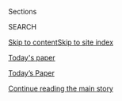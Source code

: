 <div id="app">

<div>

<div class="NYTAppHideMasthead css-zz1s19 e1suatyy0">

<div class="section css-ui9rw0 e1suatyy2">

<div class="css-11hrj97 er09x8g0">

<div class="css-6n7j50">

</div>

<span class="css-1dv1kvn">Sections</span>

<div class="css-10488qs">

<span class="css-1dv1kvn">SEARCH</span>

</div>

[Skip to content](#site-content)[Skip to site index](#site-index)

</div>

<div id="masthead-section-label" class="css-1fnb9ct eaxe0e00">

[Today's
paper](https://www.nytimes3xbfgragh.onion/section/todayspaper)

</div>

<div class="css-10698na e1huz5gh0">

</div>

</div>

<div id="masthead-bar-one" class="section hasLinks css-15hmgas e1csuq9d3">

<div class="css-uqyvli e1csuq9d0">

</div>

<div class="css-1uqjmks e1csuq9d1">

</div>

<div class="css-9e9ivx">

[](https://myaccount.nytimes3xbfgragh.onion/auth/login?response_type=cookie&client_id=vi)

</div>

<div class="css-1bvtpon e1csuq9d2">

[Today’s Paper](https://www.nytimes3xbfgragh.onion/section/todayspaper)

</div>

</div>

</div>

</div>

<div data-aria-hidden="false">

<div id="site-content" data-role="main">

<div class="css-1ffjgkm">

</div>

<div id="top-wrapper" class="css-15p45cc eaca97t0" type="top">

<div id="top-slug" class="css-19x0jxb eaca97t1" hidden="">

Advertisement

</div>

[Continue reading the main
story](#after-top)

<div class="ad top-wrapper" style="text-align:center;height:100%;display:block;min-height:90px">

<div id="top" class="place-ad" data-position="top" data-size-key="top">

</div>

</div>

<div id="after-top">

</div>

</div>

<div id="collection-todays-new-york-times" class="section css-15h4p1b e9abtgs0">

<div class="css-1j21atc e1svk9qx1">

<div class="css-fmiefx e1svk9qx2">

<div class="css-1hk7r2m eu54l5x0">

<div id="sponsor-wrapper" class="css-7a1pgi eaca97t0" type="sponsor" hidden="">

<div id="sponsor-slug" class="css-1l4mleb eaca97t1" hidden="">

Supported by

</div>

[Continue reading the main
story](#after-sponsor)

<div id="sponsor" class="ad sponsor-wrapper" style="text-align:left;height:100%;display:block">

</div>

<div id="after-sponsor">

</div>

</div>

</div>

</div>

<div class="css-nfcc9b e1svk9qx3">

<div class="css-vl9dhg e1svk9qx5">

<div class="css-1nrhkj6 e1svk9qx6">

# Today’s Paper

<div class="follow-button-placeholder" data-collection-id="">

</div>

</div>

<div class="css-15h8lyg">

<div class="css-i3zuer">

The Times in Print For

</div>

<div class="css-1vd26hw">

</div>

</div>

</div>

</div>

</div>

1.  [The Front Page](#thefrontpage)
2.  [International](#international)
3.  [National](#national)
4.  [Obituaries](#obituaries)
5.  [New York](#newyork)
6.  [Arts & Leisure](#arts&leisure)
7.  [Sunday Business](#sundaybusiness)
8.  [Sunday Review](#sundayreview)
9.  [Travel](#travel)
10. [Magazine](#magazine)
11. [Book Review](#bookreview)
12. [Sports Sunday](#sportssunday)
13. [Sunday Styles](#sundaystyles)
14. [Vows](#vows)
15. [Real Estate](#realestate)
16. [Special Section](#specialsection)
17. [Today's Correction
    Article](#today'scorrectionarticle)

<div class="css-4svvz1 ekkqrpp0">

<div class="section css-u82chm ebkl1p30">

<span id="thefrontpage"></span>

## The Front Page

<div class="css-gfgt40 ekkqrpp1">

## Highlights

1.  ![<span class="css-1nk1g0h e1oaj3zl2"><span class="css-1dv1kvn">Credit</span>Jim
    Wilson/The New York
    Times</span>](https://static01.graylady3jvrrxbe.onion/images/2018/06/29/us/politics/-00dc-first-1/merlin_126097850_fdb3179a-3479-4f4e-81fe-495fb7c79d79-videoLarge.jpg)
    
    <div class="css-10wtrbd">
    
    <div class="css-1dqkjed">
    
    [![](https://static01.graylady3jvrrxbe.onion/images/2018/06/29/us/politics/-00dc-first-1/merlin_126097850_fdb3179a-3479-4f4e-81fe-495fb7c79d79-thumbStandard.jpg)](/2018/06/30/us/politics/first-amendment-conservatives-supreme-court.html)
    
    </div>
    
    ## [How Conservatives Weaponized the First Amendment](/2018/06/30/us/politics/first-amendment-conservatives-supreme-court.html)
    
    Borrowing arguments that were once the province of liberals,
    conservatives have used the First Amendment to justify everything
    from campaign spending to attacks on the regulation of tobacco and
    guns.
    
    <span class="css-me3p27"></span><span class="css-1dydysp e4e4i5l3"></span><span class="css-9voj2j">By
    <span class="css-1baulvz last-byline" itemprop="name">Adam
    Liptak</span></span>
    
    </div>

2.  ![<span class="css-1nk1g0h e1oaj3zl2"><span class="css-1dv1kvn">Credit</span>Erin
    Schaff for The New York
    Times</span>](https://static01.graylady3jvrrxbe.onion/images/2018/07/01/us/01dems-print/merlin_140458275_bee56de1-ea9d-4fee-a102-85dc2765e0ab-videoLarge.jpg)
    
    <div class="css-10wtrbd">
    
    <div class="css-1dqkjed">
    
    [![](https://static01.graylady3jvrrxbe.onion/images/2018/07/01/us/01dems-print/01dems-print-thumbStandard.jpg)](/2018/06/30/us/politics/midterm-elections-democratic-party.html)
    
    </div>
    
    ## [As Trump Consolidates Power, Democrats Confront a Rebellion in Their Ranks](/2018/06/30/us/politics/midterm-elections-democratic-party.html)
    
    The looming battle over the Supreme Court opening highlights the
    fissure between establishment Democrats and activists pressing a
    liberal, anti-Trump
    agenda.
    
    <span class="css-me3p27"></span><span class="css-1dydysp e4e4i5l3"></span><span class="css-9voj2j">By
    <span class="css-1baulvz" itemprop="name">Jonathan Martin</span> and
    <span class="css-1baulvz last-byline" itemprop="name">Alexander
    Burns</span></span>
    
    </div>

3.  1.  ![<span class="css-1nk1g0h e1oaj3zl2"><span class="css-1dv1kvn">Credit</span></span>](https://static01.graylady3jvrrxbe.onion/images/2018/07/01/world/01smuggle-a1/smuggle-final-images-slide-R9EU-videoLarge-v2.jpg)
        
        <div class="css-10wtrbd">
        
        ## [What It Costs to Be Smuggled Across the U.S. Border](/interactive/2018/06/30/world/smuggling-illegal-immigration-costs.html)
        
        <div class="css-ajkwsy">
        
        [![](https://static01.graylady3jvrrxbe.onion/images/2018/07/01/world/01smuggle-a1/01smuggle-a1-thumbStandard-v3.jpg)](/interactive/2018/06/30/world/smuggling-illegal-immigration-costs.html)
        
        </div>
        
        Bribes and shakedowns. Days in hideaways without food. For many
        fleeing violence in Central America, this is what thousands of
        dollars gets them on the journey to the United
        States.
        
        <span class="css-me3p27"></span><span class="css-1dydysp e4e4i5l3"></span><span class="css-9voj2j">By
        <span class="css-1baulvz last-byline" itemprop="name">Nicholas
        Kulish</span></span>
        
        </div>
    
    2.  ![<span class="css-1nk1g0h e1oaj3zl2"><span class="css-1dv1kvn">Credit</span>FoxNews.com</span>](https://static01.graylady3jvrrxbe.onion/images/2018/07/01/business/01FOX03/01FOX03-videoLarge.jpg)
        
        <div class="css-10wtrbd">
        
        ## [Fox News Once Gave Trump a Perch. Now It’s His Bullhorn.](/2018/07/01/business/media/fox-news-trump-bill-shine.html)
        
        <div class="css-ajkwsy">
        
        [![](https://static01.graylady3jvrrxbe.onion/images/2018/07/01/business/01FOX03/01FOX03-thumbStandard.jpg)](/2018/07/01/business/media/fox-news-trump-bill-shine.html)
        
        </div>
        
        “Fox & Friends” and Sean Hannity rack up ratings victories while
        cheerleading for the president, whose approval numbers hit a
        high point in
        June.
        
        <span class="css-me3p27"></span><span class="css-1dydysp e4e4i5l3"></span><span class="css-9voj2j">By
        <span class="css-1baulvz last-byline" itemprop="name">Michael M.
        Grynbaum</span></span>
        
        </div>

</div>

<div class="css-p9s95d">

<div class="css-12y5jls">

1.  
    
    <div class="css-14thodx">
    
    <div class="css-141drxa">
    
    [](/2018/06/30/world/asia/afghanistan-peace-march.html)
    
    ![](https://static01.graylady3jvrrxbe.onion/images/2018/07/01/world/01afghan-love/merlin_139547079_c5596b50-b706-4103-8c91-e7427ead871e-jumbo.jpg?quality=75&auto=webp&disable=upscale)
    
    ## War Robbed Him of His Family, Then His Eyes, Then His Love
    
    Today, he marches for peace across Afghanistan. But his thoughts and
    poetry are fixed on the girl he lost, and bittersweet images of
    another life.
    
    <div class="css-9t0aj2 ea5icrr0">
    
    By <span class="css-1n7hynb">Mujib Mashal</span>
    
    </div>
    
    </div>
    
    <div class="css-1eeg3ce">
    
    Page
    A1
    
    </div>
    
    </div>

2.  
    
    <div class="css-14thodx">
    
    <div class="css-141drxa">
    
    [](/2018/07/01/world/americas/mexico-election-assassinations.html)
    
    ![](https://static01.graylady3jvrrxbe.onion/images/2018/07/01/world/americas/01Mexico-Violence-3/Mexico-Violence-slide-VNY3-jumbo.jpg?quality=75&auto=webp&disable=upscale)
    
    ## Criminal Groups Seek to Decide Outcome in Many Mexican Races
    
    At least 136 politicians have been assassinated in Mexico since last
    fall. “You have to be a little crazy to run for office here,” a
    party official said.
    
    <div class="css-9t0aj2 ea5icrr0">
    
    By <span class="css-1n7hynb">Paulina Villegas <span>and</span> Kirk
    Semple</span>
    
    </div>
    
    </div>
    
    <div class="css-1eeg3ce">
    
    Page A1
    
    </div>
    
    </div>

3.  
    
    <div class="css-14thodx">
    
    <div class="css-141drxa">
    
    [](/2018/06/30/us/politics/trump-protests-family-separation.html)
    
    ## Protests Across U.S. Call for End to Migrant Family Separations
    
    <div class="css-9t0aj2 ea5icrr0">
    
    By <span class="css-1n7hynb">Alexandra Yoon-Hendricks
    <span>and</span> Zoe Greenberg</span>
    
    </div>
    
    </div>
    
    <div class="css-1eeg3ce">
    
    Page A19
    
    </div>
    
    </div>

4.  
    
    <div class="css-14thodx">
    
    <div class="css-141drxa">
    
    [](/2018/06/30/world/europe/bavaria-immigration-afd-munich.html)
    
    ## Bavaria: Affluent, Picturesque — and Angry
    
    <div class="css-9t0aj2 ea5icrr0">
    
    By <span class="css-1n7hynb">Katrin Bennhold</span>
    
    </div>
    
    </div>
    
    <div class="css-1eeg3ce">
    
    Page A6
    
    </div>
    
    </div>

5.  
    
    <div class="css-14thodx">
    
    <div class="css-141drxa">
    
    [](/2018/06/30/world/europe/spain-migrants-morocco.html)
    
    ## Spain’s Migrant Wave Grows, Even as Europe’s Subsides
    
    <div class="css-9t0aj2 ea5icrr0">
    
    By <span class="css-1n7hynb">Raphael Minder</span>
    
    </div>
    
    </div>
    
    <div class="css-1eeg3ce">
    
    Page
    A13
    
    </div>
    
    </div>

6.  
    
    <div class="css-14thodx">
    
    <div class="css-141drxa">
    
    [](/2018/06/30/business/canada-day-tariffs-trade.html)
    
    ## Trade War and Canadian Pride Mix in Retaliatory Tariffs Against U.S.
    
    <div class="css-9t0aj2 ea5icrr0">
    
    By <span class="css-1n7hynb">Ian Austen</span>
    
    </div>
    
    </div>
    
    <div class="css-1eeg3ce">
    
    Page A17
    
    </div>
    
    </div>

7.  
    
    <div class="css-14thodx">
    
    <div class="css-141drxa">
    
    [](/2018/06/30/us/puerto-rico-fema-housing-orlando.html)
    
    ## For Puerto Rican Storm Evacuees, Another Moving Day Looms
    
    <div class="css-9t0aj2 ea5icrr0">
    
    By <span class="css-1n7hynb">Patricia Mazzei</span>
    
    </div>
    
    </div>
    
    <div class="css-1eeg3ce">
    
    Page
    A25
    
    </div>
    
    </div>

8.  
    
    <div class="css-14thodx">
    
    <div class="css-141drxa">
    
    [](/2018/06/30/us/miami-little-havana-cuban.html)
    
    ## ‘The Blue Wave Came’: Win for Non-Hispanic Democrat Signals Big Shift in Miami
    
    <div class="css-9t0aj2 ea5icrr0">
    
    By <span class="css-1n7hynb">Patricia Mazzei</span>
    
    </div>
    
    </div>
    
    <div class="css-1eeg3ce">
    
    Page A18
    
    </div>
    
    </div>

9.  
    
    <div class="css-14thodx">
    
    <div class="css-141drxa">
    
    [](/2018/06/30/business/tesla-factory-musk.html)
    
    ## Inside Tesla’s Audacious Push to Reinvent the Way Cars Are Made
    
    <div class="css-9t0aj2 ea5icrr0">
    
    By <span class="css-1n7hynb">Neal E. Boudette</span>
    
    </div>
    
    </div>
    
    <div class="css-1eeg3ce">
    
    Page
    BU1
    
    </div>
    
    </div>

10. 
    
    <div class="css-14thodx">
    
    <div class="css-141drxa">
    
    [](/2018/06/30/business/toys-r-us-closing.html)
    
    ## At Toys ‘R’ Us, ‘There Is Nothing Left’: The Day It Closed for Good
    
    <div class="css-9t0aj2 ea5icrr0">
    
    By <span class="css-1n7hynb">Michael Corkery</span>
    
    </div>
    
    </div>
    
    <div class="css-1eeg3ce">
    
    Page BU1
    
    </div>
    
    </div>

11. 
    
    <div class="css-14thodx">
    
    <div class="css-141drxa">
    
    [](/2018/06/30/style/carly-simon-family-band-marthas-vineyard.html)
    
    ## Carly Simon and Her Family, on Martha’s Vineyard
    
    <div class="css-9t0aj2 ea5icrr0">
    
    By <span class="css-1n7hynb">Penelope Green</span>
    
    </div>
    
    </div>
    
    <div class="css-1eeg3ce">
    
    Page ST1
    
    </div>
    
    </div>

12. 
    
    <div class="css-14thodx">
    
    <div class="css-141drxa">
    
    [](/2018/06/30/sports/world-cup/argentina-vs-france.html)
    
    ## Messi Exits the World Cup. Hours Later, So Does Ronaldo.
    
    <div class="css-9t0aj2 ea5icrr0">
    
    By <span class="css-1n7hynb">Christopher Clarey</span>
    
    </div>
    
    </div>
    
    <div class="css-1eeg3ce">
    
    Page SP1
    
    </div>
    
    </div>

13. 
    
    <div class="css-14thodx">
    
    <div class="css-141drxa">
    
    [](/2018/06/30/sports/tennis/one-handed-backhand.html)
    
    ## Sometimes in Tennis, One Hand is Still Better Than Two
    
    <div class="css-9t0aj2 ea5icrr0">
    
    By <span class="css-1n7hynb">Christopher
    Clarey</span>
    
    </div>
    
    </div>
    
    <div class="css-1eeg3ce">
    
    </div>
    
    </div>

14. 
    
    <div class="css-14thodx">
    
    <div class="css-141drxa">
    
    [](/2018/06/27/magazine/john-brennan-president-trump-national-security-state.html)
    
    ## John Brennan, Former C.I.A. Spymaster, Steps Out of the Shadows
    
    <div class="css-9t0aj2 ea5icrr0">
    
    By <span class="css-1n7hynb">Mattathias Schwartz</span>
    
    </div>
    
    </div>
    
    <div class="css-1eeg3ce">
    
    Page
    MM35
    
    </div>
    
    </div>

15. 
    
    <div class="css-14thodx">
    
    <div class="css-141drxa">
    
    [](/2018/06/26/magazine/jonathan-franzen-is-fine-with-all-of-it.html)
    
    ## Jonathan Franzen Is Fine With All of It
    
    <div class="css-9t0aj2 ea5icrr0">
    
    By <span class="css-1n7hynb">Taffy Brodesser-Akner</span>
    
    </div>
    
    </div>
    
    <div class="css-1eeg3ce">
    
    Page MM28
    
    </div>
    
    </div>

</div>

<div class="css-e8rtmy">

<div class="css-p6aiyf">

## TODAYS FRONT PAGES

<div class="css-1ynbx7u">

1.  <span class="css-wn3dab">Edition:</span>
2.  New York
3.  National
4.  International

</div>

<div class="css-1b7i6zk">

</div>

</div>

<div class="css-9n0xhu">

[](http://app.nytimes3xbfgragh.onion/todayspaper)

<div class="css-1xuus33">

<div class="css-136rh60">

### Another Way to Read Today’s Paper

The daily newspaper, reimagined for the Web. Available to
subscribers.

</div>

<div class="css-1fzqjj2">

![](https://static01.graylady3jvrrxbe.onion/images/section/todayspaper/promo-img@2x.png)

</div>

</div>

<div class="css-xi606m">

<span>Try It Now</span>

</div>

</div>

</div>

</div>

</div>

<div id="mid1-wrapper" class="css-92qh85 eaca97t0" type="rank">

<div id="mid1-slug" class="css-1tag3rd eaca97t1">

Advertisement

</div>

[Continue reading the main
story](#after-mid1)

<div id="mid1" class="ad mid1-wrapper" style="text-align:center;height:100%;display:block">

</div>

<div id="after-mid1">

</div>

</div>

<div class="section css-u82chm ebkl1p30">

<span id="international"></span>

## International

1.  
    
    <div class="css-14thodx">
    
    <div class="css-141drxa">
    
    [](/2018/06/30/world/europe/bavaria-immigration-afd-munich.html)
    
    ## Bavaria: Affluent, Picturesque — and Angry
    
    <div class="css-9t0aj2 ea5icrr0">
    
    By <span class="css-1n7hynb">Katrin Bennhold</span>
    
    </div>
    
    </div>
    
    <div class="css-1eeg3ce">
    
    Page A6
    
    </div>
    
    </div>

2.  
    
    <div class="css-14thodx">
    
    <div class="css-141drxa">
    
    [](/2018/06/30/world/asia/china-sonic-guangzhou.html)
    
    ## More Americans Evacuated From China Over Mysterious Ailments
    
    <div class="css-9t0aj2 ea5icrr0">
    
    By <span class="css-1n7hynb">Steven Lee Myers</span>
    
    </div>
    
    </div>
    
    <div class="css-1eeg3ce">
    
    Page
    A4
    
    </div>
    
    </div>

3.  
    
    <div class="css-14thodx">
    
    <div class="css-141drxa">
    
    [](/2018/06/30/world/europe/belgium-brussels-congo-patrice-lumumba.html)
    
    ## Belgium Honors Congolese Leader It Helped Overthrow
    
    <div class="css-9t0aj2 ea5icrr0">
    
    By <span class="css-1n7hynb">Milan Schreuer</span>
    
    </div>
    
    </div>
    
    <div class="css-1eeg3ce">
    
    Page A4
    
    </div>
    
    </div>

<div class="css-k0b1g2">

Show More in
    International

</div>

</div>

<div class="section css-u82chm ebkl1p30">

<span id="national"></span>

## National

1.  
    
    <div class="css-14thodx">
    
    <div class="css-141drxa">
    
    [](/2018/06/30/us/miami-little-havana-cuban.html)
    
    ## ‘The Blue Wave Came’: Win for Non-Hispanic Democrat Signals Big Shift in Miami
    
    <div class="css-9t0aj2 ea5icrr0">
    
    By <span class="css-1n7hynb">Patricia Mazzei</span>
    
    </div>
    
    </div>
    
    <div class="css-1eeg3ce">
    
    Page
    A18
    
    </div>
    
    </div>

2.  
    
    <div class="css-14thodx">
    
    <div class="css-141drxa">
    
    [](/2018/06/30/us/bay-area-housing-market.html)
    
    ## San Francisco Is So Expensive, You Can Make Six Figures and Still Be ‘Low Income’
    
    <div class="css-9t0aj2 ea5icrr0">
    
    By <span class="css-1n7hynb">Karen Zraick</span>
    
    </div>
    
    </div>
    
    <div class="css-1eeg3ce">
    
    Page A18
    
    </div>
    
    </div>

3.  
    
    <div class="css-14thodx">
    
    <div class="css-141drxa">
    
    [](/2018/06/30/us/politics/trump-protests-family-separation.html)
    
    ## Protests Across U.S. Call for End to Migrant Family Separations
    
    <div class="css-9t0aj2 ea5icrr0">
    
    By <span class="css-1n7hynb">Alexandra Yoon-Hendricks
    <span>and</span> Zoe Greenberg</span>
    
    </div>
    
    </div>
    
    <div class="css-1eeg3ce">
    
    Page A19
    
    </div>
    
    </div>

<div class="css-k0b1g2">

Show More in National

</div>

</div>

<div id="mid2-wrapper" class="css-92qh85 eaca97t0" type="rank">

<div id="mid2-slug" class="css-1tag3rd eaca97t1">

Advertisement

</div>

[Continue reading the main
story](#after-mid2)

<div id="mid2" class="ad mid2-wrapper" style="text-align:center;height:100%;display:block">

</div>

<div id="after-mid2">

</div>

</div>

<div class="section css-u82chm ebkl1p30">

<span id="obituaries"></span>

## Obituaries

1.  
    
    <div class="css-14thodx">
    
    <div class="css-141drxa">
    
    [](/2018/06/29/obituaries/miriam-bockman-groundbreaking-manhattan-democrat-dies-at-86.html)
    
    ## Miriam Bockman, Groundbreaking Manhattan Democrat, Dies at 86
    
    <div class="css-9t0aj2 ea5icrr0">
    
    By <span class="css-1n7hynb">Sam Roberts</span>
    
    </div>
    
    </div>
    
    <div class="css-1eeg3ce">
    
    Page
    A26
    
    </div>
    
    </div>

2.  
    
    <div class="css-14thodx">
    
    <div class="css-141drxa">
    
    [](/2018/06/29/obituaries/jamsheed-marker-leading-pakistani-diplomat-dies-at-95.html)
    
    ## Jamsheed Marker, Leading Pakistani Diplomat, Dies at 95
    
    <div class="css-9t0aj2 ea5icrr0">
    
    By <span class="css-1n7hynb">Salman Masood</span>
    
    </div>
    
    </div>
    
    <div class="css-1eeg3ce">
    
    Page A26
    
    </div>
    
    </div>

</div>

<div class="section css-u82chm ebkl1p30">

<span id="newyork"></span>

## New York

1.  
    
    <div class="css-14thodx">
    
    <div class="css-141drxa">
    
    [](/2018/06/29/nyregion/childrens-hospital-tv-station.html)
    
    ## Live, From the Children’s Ward
    
    <div class="css-9t0aj2 ea5icrr0">
    
    By <span class="css-1n7hynb">Andy Newman</span>
    
    </div>
    
    </div>
    
    <div class="css-1eeg3ce">
    
    Page
    MB1
    
    </div>
    
    </div>

2.  
    
    <div class="css-14thodx">
    
    <div class="css-141drxa">
    
    [](/2018/06/28/nyregion/a-growing-brooklyn-fishing-scene-artisanal-lures-included.html)
    
    ## A Growing Brooklyn Fishing Scene, Artisanal Lures Included
    
    <div class="css-9t0aj2 ea5icrr0">
    
    By <span class="css-1n7hynb">John Peabody</span>
    
    </div>
    
    </div>
    
    <div class="css-1eeg3ce">
    
    Page
    MB1
    
    </div>
    
    </div>

3.  
    
    <div class="css-14thodx">
    
    <div class="css-141drxa">
    
    [](/2018/06/28/nyregion/new-york-primaries-lessons-of-ocasio-cortez-victory.html)
    
    ## Lesson of the Blue Wave Primaries? We’re All Struggling Now
    
    <div class="css-9t0aj2 ea5icrr0">
    
    By <span class="css-1n7hynb">Ginia Bellafante</span>
    
    </div>
    
    </div>
    
    <div class="css-1eeg3ce">
    
    Page MB1
    
    </div>
    
    </div>

<div class="css-k0b1g2">

Show More in New York

</div>

</div>

<div id="mid3-wrapper" class="css-92qh85 eaca97t0" type="rank">

<div id="mid3-slug" class="css-1tag3rd eaca97t1">

Advertisement

</div>

[Continue reading the main
story](#after-mid3)

<div id="mid3" class="ad mid3-wrapper" style="text-align:center;height:100%;display:block">

</div>

<div id="after-mid3">

</div>

</div>

<div class="section css-u82chm ebkl1p30">

<span id="arts&amp;leisure"></span>

## Arts & Leisure

1.  
    
    <div class="css-14thodx">
    
    <div class="css-141drxa">
    
    [](/2018/06/25/arts/music/kanye-west-ye-interview.html)
    
    ## Into the Wild With Kanye West
    
    <div class="css-9t0aj2 ea5icrr0">
    
    By <span class="css-1n7hynb">Jon Caramanica</span>
    
    </div>
    
    </div>
    
    <div class="css-1eeg3ce">
    
    Page
    AR1
    
    </div>
    
    </div>

2.  
    
    <div class="css-14thodx">
    
    <div class="css-141drxa">
    
    [](/2018/06/27/movies/benicio-del-toro-sicario-day-of-the-soldado.html)
    
    ## Benicio Del Toro, Hollywood’s Instant Antihero, Goes the Distance
    
    <div class="css-9t0aj2 ea5icrr0">
    
    By <span class="css-1n7hynb">Reggie Ugwu</span>
    
    </div>
    
    </div>
    
    <div class="css-1eeg3ce">
    
    Page AR1
    
    </div>
    
    </div>

3.  
    
    <div class="css-14thodx">
    
    <div class="css-141drxa">
    
    [](/2018/06/14/movies/hannibal-buress-tag.html)
    
    ## Hannibal Buress, Racing Beyond Cosby to a Starring Role in ‘Tag’
    
    <div class="css-9t0aj2 ea5icrr0">
    
    By <span class="css-1n7hynb">Kathryn Shattuck</span>
    
    </div>
    
    </div>
    
    <div class="css-1eeg3ce">
    
    Page AR2
    
    </div>
    
    </div>

<div class="css-k0b1g2">

Show More in Arts & Leisure

</div>

</div>

<div class="section css-u82chm ebkl1p30">

<span id="sundaybusiness"></span>

## Sunday Business

1.  
    
    <div class="css-14thodx">
    
    <div class="css-141drxa">
    
    [](/2018/06/30/business/tesla-factory-musk.html)
    
    ## Inside Tesla’s Audacious Push to Reinvent the Way Cars Are Made
    
    <div class="css-9t0aj2 ea5icrr0">
    
    By <span class="css-1n7hynb">Neal E. Boudette</span>
    
    </div>
    
    </div>
    
    <div class="css-1eeg3ce">
    
    Page
    BU1
    
    </div>
    
    </div>

2.  
    
    <div class="css-14thodx">
    
    <div class="css-141drxa">
    
    [](/2018/06/30/business/toys-r-us-closing.html)
    
    ## At Toys ‘R’ Us, ‘There Is Nothing Left’: The Day It Closed for Good
    
    <div class="css-9t0aj2 ea5icrr0">
    
    By <span class="css-1n7hynb">Michael Corkery</span>
    
    </div>
    
    </div>
    
    <div class="css-1eeg3ce">
    
    Page BU1
    
    </div>
    
    </div>

3.  
    
    <div class="css-14thodx">
    
    <div class="css-141drxa">
    
    [](/2018/06/29/business/the-art-of-making-a-bespoke-mattress.html)
    
    ## The Art of Making a Bespoke Mattress
    
    <div class="css-9t0aj2 ea5icrr0">
    
    By <span class="css-1n7hynb">Perry Garfinkel</span>
    
    </div>
    
    </div>
    
    <div class="css-1eeg3ce">
    
    Page BU2
    
    </div>
    
    </div>

<div class="css-k0b1g2">

Show More in Sunday Business

</div>

</div>

<div id="mid4-wrapper" class="css-92qh85 eaca97t0" type="rank">

<div id="mid4-slug" class="css-1tag3rd eaca97t1">

Advertisement

</div>

[Continue reading the main
story](#after-mid4)

<div id="mid4" class="ad mid4-wrapper" style="text-align:center;height:100%;display:block">

</div>

<div id="after-mid4">

</div>

</div>

<div class="section css-u82chm ebkl1p30">

<span id="sundayreview"></span>

## Sunday Review

1.  
    
    <div class="css-14thodx">
    
    <div class="css-141drxa">
    
    [](/2018/06/30/opinion/democratic-socialists-progressive-democratic-party-trump.html)
    
    ## The Millennial Socialists Are Coming
    
    <div class="css-9t0aj2 ea5icrr0">
    
    By <span class="css-1n7hynb">Michelle Goldberg</span>
    
    </div>
    
    </div>
    
    <div class="css-1eeg3ce">
    
    Page SR1
    
    </div>
    
    </div>

2.  
    
    <div class="css-14thodx">
    
    <div class="css-141drxa">
    
    [](/2018/06/30/opinion/sunday/abortion-kennedy-supreme-court.html)
    
    ## Let’s Talk About My Abortion (and Yours)
    
    <div class="css-9t0aj2 ea5icrr0">
    
    By <span class="css-1n7hynb">Cindi Leive</span>
    
    </div>
    
    </div>
    
    <div class="css-1eeg3ce">
    
    Page SR1
    
    </div>
    
    </div>

3.  
    
    <div class="css-14thodx">
    
    <div class="css-141drxa">
    
    [](/2018/06/28/opinion/trump-supreme-court.html)
    
    ## The Cosmic Joke of Donald Trump’s Power
    
    <div class="css-9t0aj2 ea5icrr0">
    
    By <span class="css-1n7hynb">Frank Bruni</span>
    
    </div>
    
    </div>
    
    <div class="css-1eeg3ce">
    
    Page SR2
    
    </div>
    
    </div>

<div class="css-k0b1g2">

Show More in Sunday Review

</div>

</div>

<div class="section css-u82chm ebkl1p30">

<span id="travel"></span>

## Travel

1.  
    
    <div class="css-14thodx">
    
    <div class="css-141drxa">
    
    [](/2018/06/25/travel/ace-hotel-kyoto.html)
    
    ## From Ace Hotel, a New City and a New Brand
    
    <div class="css-9t0aj2 ea5icrr0">
    
    By <span class="css-1n7hynb">Elaine Glusac</span>
    
    </div>
    
    </div>
    
    <div class="css-1eeg3ce">
    
    Page
    TR2
    
    </div>
    
    </div>

2.  
    
    <div class="css-14thodx">
    
    <div class="css-141drxa">
    
    [](/2018/06/25/travel/resortpass-easyo-dayuse-app.html)
    
    ## 3 New Services That Bring Hotel Amenities to Travelers Not in Hotels
    
    <div class="css-9t0aj2 ea5icrr0">
    
    By <span class="css-1n7hynb">Elaine Glusac</span>
    
    </div>
    
    </div>
    
    <div class="css-1eeg3ce">
    
    Page TR2
    
    </div>
    
    </div>

3.  
    
    <div class="css-14thodx">
    
    <div class="css-141drxa">
    
    [](/2018/06/27/travel/one-way-airfares.html)
    
    ## Sizing Up the Bargain Potential of One-Way Airfares
    
    <div class="css-9t0aj2 ea5icrr0">
    
    By <span class="css-1n7hynb">Dave Seminara</span>
    
    </div>
    
    </div>
    
    <div class="css-1eeg3ce">
    
    Page TR2
    
    </div>
    
    </div>

<div class="css-k0b1g2">

Show More in Travel

</div>

</div>

<div id="mid5-wrapper" class="css-92qh85 eaca97t0" type="rank">

<div id="mid5-slug" class="css-1tag3rd eaca97t1">

Advertisement

</div>

[Continue reading the main
story](#after-mid5)

<div id="mid5" class="ad mid5-wrapper" style="text-align:center;height:100%;display:block">

</div>

<div id="after-mid5">

</div>

</div>

<div class="section css-u82chm ebkl1p30">

<span id="magazine"></span>

## Magazine

1.  
    
    <div class="css-14thodx">
    
    <div class="css-141drxa">
    
    [](/2018/06/27/magazine/john-brennan-president-trump-national-security-state.html)
    
    ## John Brennan, Former C.I.A. Spymaster, Steps Out of the Shadows
    
    <div class="css-9t0aj2 ea5icrr0">
    
    By <span class="css-1n7hynb">Mattathias Schwartz</span>
    
    </div>
    
    </div>
    
    <div class="css-1eeg3ce">
    
    Page MM35
    
    </div>
    
    </div>

2.  
    
    <div class="css-14thodx">
    
    <div class="css-141drxa">
    
    [](/2018/06/28/magazine/readers-respond-to-the-6-17-18-issue.html)
    
    ## Readers Respond to the 6.17.18 Issue
    
    <div class="css-9t0aj2 ea5icrr0">
    
    By <span class="css-1n7hynb">The New York Times Magazine</span>
    
    </div>
    
    </div>
    
    <div class="css-1eeg3ce">
    
    Page
    MM7
    
    </div>
    
    </div>

3.  
    
    <div class="css-14thodx">
    
    <div class="css-141drxa">
    
    [](/2018/06/26/magazine/does-american-tribalism-end-in-a-compromise-or-a-fight.html)
    
    ## Does American ‘Tribalism’ End in a Compromise, or a Fight?
    
    <div class="css-9t0aj2 ea5icrr0">
    
    By <span class="css-1n7hynb">Laila Lalami</span>
    
    </div>
    
    </div>
    
    <div class="css-1eeg3ce">
    
    Page MM11
    
    </div>
    
    </div>

<div class="css-k0b1g2">

Show More in Magazine

</div>

</div>

<div class="section css-u82chm ebkl1p30">

<span id="bookreview"></span>

## Book Review

1.  
    
    <div class="css-14thodx">
    
    <div class="css-141drxa">
    
    [](/2018/06/25/books/review/rebecca-makkai-great-believers.html)
    
    ## Surviving AIDS, but at What Cost?
    
    <div class="css-9t0aj2 ea5icrr0">
    
    By <span class="css-1n7hynb">Michael Cunningham</span>
    
    </div>
    
    </div>
    
    <div class="css-1eeg3ce">
    
    Page BR1
    
    </div>
    
    </div>

2.  
    
    <div class="css-14thodx">
    
    <div class="css-141drxa">
    
    [](/2018/06/26/books/review/new-noteworthy-nandi-rodrigo.html)
    
    ## New & Noteworthy
    
    <div class="css-9t0aj2 ea5icrr0">
    
    </div>
    
    </div>
    
    <div class="css-1eeg3ce">
    
    Page BR4
    
    </div>
    
    </div>

3.  
    
    <div class="css-14thodx">
    
    <div class="css-141drxa">
    
    [](/2018/06/29/books/review/letters-to-the-editor.html)
    
    ## Letters to the Editor
    
    <div class="css-9t0aj2 ea5icrr0">
    
    </div>
    
    </div>
    
    <div class="css-1eeg3ce">
    
    Page BR6
    
    </div>
    
    </div>

<div class="css-k0b1g2">

Show More in Book Review

</div>

</div>

<div id="mid6-wrapper" class="css-92qh85 eaca97t0" type="rank">

<div id="mid6-slug" class="css-1tag3rd eaca97t1">

Advertisement

</div>

[Continue reading the main
story](#after-mid6)

<div id="mid6" class="ad mid6-wrapper" style="text-align:center;height:100%;display:block">

</div>

<div id="after-mid6">

</div>

</div>

<div class="section css-u82chm ebkl1p30">

<span id="sportssunday"></span>

## Sports Sunday

1.  
    
    <div class="css-14thodx">
    
    <div class="css-141drxa">
    
    [](/2018/06/30/sports/world-cup/argentina-vs-france.html)
    
    ## Messi Exits the World Cup. Hours Later, So Does Ronaldo.
    
    <div class="css-9t0aj2 ea5icrr0">
    
    By <span class="css-1n7hynb">Christopher Clarey</span>
    
    </div>
    
    </div>
    
    <div class="css-1eeg3ce">
    
    Page SP1
    
    </div>
    
    </div>

2.  
    
    <div class="css-14thodx">
    
    <div class="css-141drxa">
    
    [](/2018/06/28/sports/wnba-new-york-liberty-kia.html)
    
    ## Say ‘Kia’ Around the Liberty, and Many Heads Turn
    
    <div class="css-9t0aj2 ea5icrr0">
    
    By <span class="css-1n7hynb">Howard Megdal</span>
    
    </div>
    
    </div>
    
    <div class="css-1eeg3ce">
    
    Page SP3
    
    </div>
    
    </div>

3.  
    
    <div class="css-14thodx">
    
    <div class="css-141drxa">
    
    [](/2018/06/30/sports/world-cup/portugal-vs-uruguay-ronaldo.html)
    
    ## Edinson Cavani Uses His Head, and Foot, as Uruguay Ousts Portugal
    
    <div class="css-9t0aj2 ea5icrr0">
    
    By <span class="css-1n7hynb">Victor Mather</span>
    
    </div>
    
    </div>
    
    <div class="css-1eeg3ce">
    
    Page SP4
    
    </div>
    
    </div>

<div class="css-k0b1g2">

Show More in Sports Sunday

</div>

</div>

<div class="section css-u82chm ebkl1p30">

<span id="sundaystyles"></span>

## Sunday Styles

1.  
    
    <div class="css-14thodx">
    
    <div class="css-141drxa">
    
    [](/2018/06/27/style/raya-dating-app.html)
    
    ## Can ‘Illuminati Tinder’ Save Us All?
    
    <div class="css-9t0aj2 ea5icrr0">
    
    By <span class="css-1n7hynb">Kevin Roose</span>
    
    </div>
    
    </div>
    
    <div class="css-1eeg3ce">
    
    Page ST1
    
    </div>
    
    </div>

2.  
    
    <div class="css-14thodx">
    
    <div class="css-141drxa">
    
    [](/2018/06/30/style/carly-simon-family-band-marthas-vineyard.html)
    
    ## Carly Simon and Her Family, on Martha’s Vineyard
    
    <div class="css-9t0aj2 ea5icrr0">
    
    By <span class="css-1n7hynb">Penelope Green</span>
    
    </div>
    
    </div>
    
    <div class="css-1eeg3ce">
    
    Page
    ST1
    
    </div>
    
    </div>

3.  
    
    <div class="css-14thodx">
    
    <div class="css-141drxa">
    
    [](/2018/06/29/style/playboi-carti-louis-vuitton-virgil-abloh-paris-mens-fashion-week.html)
    
    ## Playboi Carti Conquers the Paris Runway
    
    <div class="css-9t0aj2 ea5icrr0">
    
    By <span class="css-1n7hynb">Ben Detrick</span>
    
    </div>
    
    </div>
    
    <div class="css-1eeg3ce">
    
    Page ST2
    
    </div>
    
    </div>

<div class="css-k0b1g2">

Show More in Sunday Styles

</div>

</div>

<div id="mid7-wrapper" class="css-92qh85 eaca97t0" type="rank">

<div id="mid7-slug" class="css-1tag3rd eaca97t1">

Advertisement

</div>

[Continue reading the main
story](#after-mid7)

<div id="mid7" class="ad mid7-wrapper" style="text-align:center;height:100%;display:block">

</div>

<div id="after-mid7">

</div>

</div>

<div class="section css-u82chm ebkl1p30">

<span id="vows"></span>

## Vows

1.  
    
    <div class="css-14thodx">
    
    <div class="css-141drxa">
    
    [](/2018/06/29/fashion/weddings/worthy-of-a-romance-novel-with-a-touch-of-mystery.html)
    
    ## Worthy of a Romance Novel, With a Touch of Mystery
    
    <div class="css-9t0aj2 ea5icrr0">
    
    By <span class="css-1n7hynb">Alix Strauss</span>
    
    </div>
    
    </div>
    
    <div class="css-1eeg3ce">
    
    Page ST11
    
    </div>
    
    </div>

2.  
    
    <div class="css-14thodx">
    
    <div class="css-141drxa">
    
    [](/2018/07/01/fashion/weddings/sauda-bholat-sufian-shahid.html)
    
    ## Sauda Bholat, Sufian Shahid
    
    <div class="css-9t0aj2 ea5icrr0">
    
    </div>
    
    </div>
    
    <div class="css-1eeg3ce">
    
    Page ST11
    
    </div>
    
    </div>

3.  
    
    <div class="css-14thodx">
    
    <div class="css-141drxa">
    
    [](/2018/07/01/fashion/weddings/erin-seims-charles-anderson.html)
    
    ## Erin Seims, Charles Anderson
    
    <div class="css-9t0aj2 ea5icrr0">
    
    </div>
    
    </div>
    
    <div class="css-1eeg3ce">
    
    Page ST11
    
    </div>
    
    </div>

<div class="css-k0b1g2">

Show More in Vows

</div>

</div>

<div class="section css-u82chm ebkl1p30">

<span id="realestate"></span>

## Real Estate

1.  
    
    <div class="css-14thodx">
    
    <div class="css-141drxa">
    
    [](/2018/06/29/realestate/making-a-new-city-your-home.html)
    
    ## Making a New City Your Home
    
    <div class="css-9t0aj2 ea5icrr0">
    
    By <span class="css-1n7hynb">Jen A. Miller</span>
    
    </div>
    
    </div>
    
    <div class="css-1eeg3ce">
    
    Page RE1
    
    </div>
    
    </div>

2.  
    
    <div class="css-14thodx">
    
    <div class="css-141drxa">
    
    [](/2018/06/26/realestate/the-living-roof-takes-root.html)
    
    ## The Living Roof Takes Root
    
    <div class="css-9t0aj2 ea5icrr0">
    
    By <span class="css-1n7hynb">Michelle Higgins</span>
    
    </div>
    
    </div>
    
    <div class="css-1eeg3ce">
    
    Page RE1
    
    </div>
    
    </div>

3.  
    
    <div class="css-14thodx">
    
    <div class="css-141drxa">
    
    [](/2018/06/28/realestate/zip-codes-with-the-priciest-homes.html)
    
    ## ZIP Codes With the Priciest Homes
    
    <div class="css-9t0aj2 ea5icrr0">
    
    By <span class="css-1n7hynb">Michael Kolomatsky</span>
    
    </div>
    
    </div>
    
    <div class="css-1eeg3ce">
    
    Page RE2
    
    </div>
    
    </div>

<div class="css-k0b1g2">

Show More in Real Estate

</div>

</div>

<div id="mid8-wrapper" class="css-92qh85 eaca97t0" type="rank">

<div id="mid8-slug" class="css-1tag3rd eaca97t1">

Advertisement

</div>

[Continue reading the main
story](#after-mid8)

<div id="mid8" class="ad mid8-wrapper" style="text-align:center;height:100%;display:block">

</div>

<div id="after-mid8">

</div>

</div>

<div class="section css-u82chm ebkl1p30">

<span id="specialsection"></span>

## Special Section

1.  
    
    <div class="css-14thodx">
    
    <div class="css-141drxa">
    
    [](/2018/06/28/arts/what-is-next-metoo-movement.html)
    
    ## After \#MeToo, the Ripple Effect
    
    <div class="css-9t0aj2 ea5icrr0">
    
    By <span class="css-1n7hynb">Jessica Bennett</span>
    
    </div>
    
    </div>
    
    <div class="css-1eeg3ce">
    
    Page F6
    
    </div>
    
    </div>

</div>

<div class="section css-u82chm ebkl1p30">

<span id="today&#39;scorrectionarticle"></span>

## Today's Correction Article

1.  
    
    <div class="css-14thodx">
    
    <div class="css-141drxa">
    
    [](/2018/06/30/pageoneplus/corrections-july-1-2018.html)
    
    ## Corrections: July 1, 2018
    
    <div class="css-9t0aj2 ea5icrr0">
    
    </div>
    
    </div>
    
    <div class="css-1eeg3ce">
    
    Page SR2
    
    </div>
    
    </div>

</div>

<div id="mid9-wrapper" class="css-92qh85 eaca97t0" type="rank">

<div id="mid9-slug" class="css-1tag3rd eaca97t1">

Advertisement

</div>

[Continue reading the main
story](#after-mid9)

<div id="mid9" class="ad mid9-wrapper" style="text-align:center;height:100%;display:block">

</div>

<div id="after-mid9">

</div>

</div>

</div>

</div>

</div>

## Site Index

<div>

</div>

## Site Information Navigation

  - [© <span>2020</span> <span>The New York Times
    Company</span>](https://help.nytimes3xbfgragh.onion/hc/en-us/articles/115014792127-Copyright-notice)

<!-- end list -->

  - [NYTCo](https://www.nytco.com/)
  - [Contact
    Us](https://help.nytimes3xbfgragh.onion/hc/en-us/articles/115015385887-Contact-Us)
  - [Work with us](https://www.nytco.com/careers/)
  - [Advertise](https://nytmediakit.com/)
  - [T Brand Studio](http://www.tbrandstudio.com/)
  - [Your Ad
    Choices](https://www.nytimes3xbfgragh.onion/privacy/cookie-policy#how-do-i-manage-trackers)
  - [Privacy](https://www.nytimes3xbfgragh.onion/privacy)
  - [Terms of
    Service](https://help.nytimes3xbfgragh.onion/hc/en-us/articles/115014893428-Terms-of-service)
  - [Terms of
    Sale](https://help.nytimes3xbfgragh.onion/hc/en-us/articles/115014893968-Terms-of-sale)
  - [Site
    Map](https://spiderbites.nytimes3xbfgragh.onion)
  - [Help](https://help.nytimes3xbfgragh.onion/hc/en-us)
  - [Subscriptions](https://www.nytimes3xbfgragh.onion/subscription?campaignId=37WXW)

</div>

</div>

